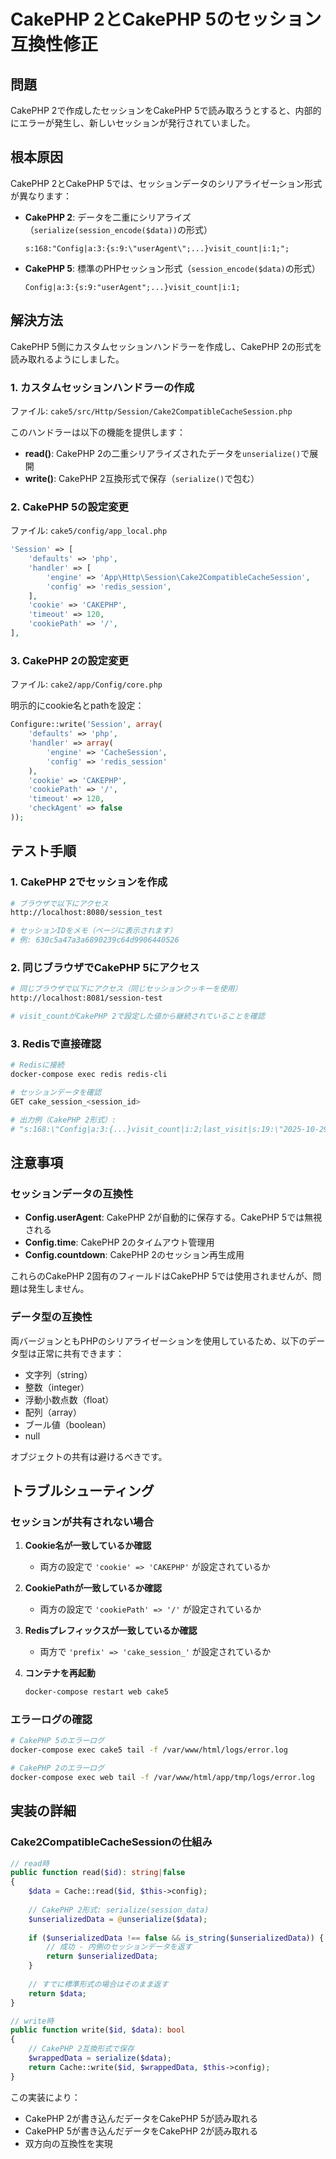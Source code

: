 # CakePHP 2とCakePHP 5のセッション互換性修正

## 問題

CakePHP 2で作成したセッションをCakePHP 5で読み取ろうとすると、内部的にエラーが発生し、新しいセッションが発行されていました。

## 根本原因

CakePHP 2とCakePHP 5では、セッションデータのシリアライゼーション形式が異なります：

- **CakePHP 2**: データを二重にシリアライズ（`serialize(session_encode($data))`の形式）
  ```
  s:168:"Config|a:3:{s:9:\"userAgent\";...}visit_count|i:1;";
  ```

- **CakePHP 5**: 標準のPHPセッション形式（`session_encode($data)`の形式）
  ```
  Config|a:3:{s:9:"userAgent";...}visit_count|i:1;
  ```

## 解決方法

CakePHP 5側にカスタムセッションハンドラーを作成し、CakePHP 2の形式を読み取れるようにしました。

### 1. カスタムセッションハンドラーの作成

ファイル: `cake5/src/Http/Session/Cake2CompatibleCacheSession.php`

このハンドラーは以下の機能を提供します：
- **read()**: CakePHP 2の二重シリアライズされたデータを`unserialize()`で展開
- **write()**: CakePHP 2互換形式で保存（`serialize()`で包む）

### 2. CakePHP 5の設定変更

ファイル: `cake5/config/app_local.php`

```php
'Session' => [
    'defaults' => 'php',
    'handler' => [
        'engine' => 'App\Http\Session\Cake2CompatibleCacheSession',
        'config' => 'redis_session',
    ],
    'cookie' => 'CAKEPHP',
    'timeout' => 120,
    'cookiePath' => '/',
],
```

### 3. CakePHP 2の設定変更

ファイル: `cake2/app/Config/core.php`

明示的にcookie名とpathを設定：

```php
Configure::write('Session', array(
    'defaults' => 'php',
    'handler' => array(
        'engine' => 'CacheSession',
        'config' => 'redis_session'
    ),
    'cookie' => 'CAKEPHP',
    'cookiePath' => '/',
    'timeout' => 120,
    'checkAgent' => false
));
```

## テスト手順

### 1. CakePHP 2でセッションを作成

```bash
# ブラウザで以下にアクセス
http://localhost:8080/session_test

# セッションIDをメモ（ページに表示されます）
# 例: 630c5a47a3a6890239c64d9906440526
```

### 2. 同じブラウザでCakePHP 5にアクセス

```bash
# 同じブラウザで以下にアクセス（同じセッションクッキーを使用）
http://localhost:8081/session-test

# visit_countがCakePHP 2で設定した値から継続されていることを確認
```

### 3. Redisで直接確認

```bash
# Redisに接続
docker-compose exec redis redis-cli

# セッションデータを確認
GET cake_session_<session_id>

# 出力例（CakePHP 2形式）:
# "s:168:\"Config|a:3:{...}visit_count|i:2;last_visit|s:19:\"2025-10-29 10:00:00\";\""
```

## 注意事項

### セッションデータの互換性

- **Config.userAgent**: CakePHP 2が自動的に保存する。CakePHP 5では無視される
- **Config.time**: CakePHP 2のタイムアウト管理用
- **Config.countdown**: CakePHP 2のセッション再生成用

これらのCakePHP 2固有のフィールドはCakePHP 5では使用されませんが、問題は発生しません。

### データ型の互換性

両バージョンともPHPのシリアライゼーションを使用しているため、以下のデータ型は正常に共有できます：

- 文字列（string）
- 整数（integer）
- 浮動小数点数（float）
- 配列（array）
- ブール値（boolean）
- null

オブジェクトの共有は避けるべきです。

## トラブルシューティング

### セッションが共有されない場合

1. **Cookie名が一致しているか確認**
   - 両方の設定で `'cookie' => 'CAKEPHP'` が設定されているか

2. **CookiePathが一致しているか確認**
   - 両方の設定で `'cookiePath' => '/'` が設定されているか

3. **Redisプレフィックスが一致しているか確認**
   - 両方で `'prefix' => 'cake_session_'` が設定されているか

4. **コンテナを再起動**
   ```bash
   docker-compose restart web cake5
   ```

### エラーログの確認

```bash
# CakePHP 5のエラーログ
docker-compose exec cake5 tail -f /var/www/html/logs/error.log

# CakePHP 2のエラーログ
docker-compose exec web tail -f /var/www/html/app/tmp/logs/error.log
```

## 実装の詳細

### Cake2CompatibleCacheSessionの仕組み

```php
// read時
public function read($id): string|false
{
    $data = Cache::read($id, $this->config);
    
    // CakePHP 2形式: serialize(session_data)
    $unserializedData = @unserialize($data);
    
    if ($unserializedData !== false && is_string($unserializedData)) {
        // 成功 - 内側のセッションデータを返す
        return $unserializedData;
    }
    
    // すでに標準形式の場合はそのまま返す
    return $data;
}

// write時
public function write($id, $data): bool
{
    // CakePHP 2互換形式で保存
    $wrappedData = serialize($data);
    return Cache::write($id, $wrappedData, $this->config);
}
```

この実装により：
- CakePHP 2が書き込んだデータをCakePHP 5が読み取れる
- CakePHP 5が書き込んだデータをCakePHP 2が読み取れる
- 双方向の互換性を実現

